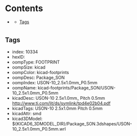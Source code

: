



Contents
========

* [](#)
	* [Tags](#tags)

# 

## Tags

- index: 10334
- hexID: 
- oompType: FOOTPRINT
- oompSize: kicad
- oompColor: kicad-footprints
- oompDesc: Package_SON
- oompIndex: USON-10_2.5x1.0mm_P0.5mm
- oompName: kicad-footprints/Package_SON/USON-10_2.5x1.0mm_P0.5mm
- kicadDesc: USON-10 2.5x1.0mm_ Pitch 0.5mm http://www.ti.com/lit/ds/symlink/tpd4e02b04.pdf
- kicadTags: USON-10 2.5x1.0mm Pitch 0.5mm
- kicadAttr: smd
- kicad3DModel: ${KICAD6_3DMODEL_DIR}/Package_SON.3dshapes/USON-10_2.5x1.0mm_P0.5mm.wrl
